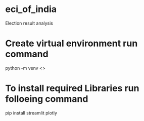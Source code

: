 # eci_of_india
Election result analysis

# Create virtual environment run command
python -m venv <<virtual env name>>

# To install required Libraries run folloeing command
pip install streamlit plotly 
